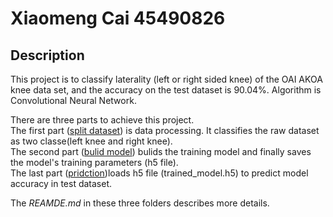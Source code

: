 # Xiaomeng Cai 45490826

## Description
This project is to classify laterality (left or right sided knee) of the OAI AKOA knee data set, and the accuracy on the test dataset is 90.04%. Algorithm is Convolutional Neural Network.

There are three parts to achieve this project.  
The first part ([split dataset](https://github.com/1665446266/PatternFlow/tree/topic-recognition/recognition/project(%20OAI%20AKOA%20knee%20dataset)/split%20dataset)) is data processing. It classifies the raw dataset as two classe(left knee and right knee).   
The second part ([bulid model](https://github.com/1665446266/PatternFlow/tree/topic-recognition/recognition/project(%20OAI%20AKOA%20knee%20dataset)/bulid%20model)) bulids the training model and finally saves the model's training parameters (h5 file).  
The last part ([pridction](https://github.com/1665446266/PatternFlow/tree/topic-recognition/recognition/project(%20OAI%20AKOA%20knee%20dataset)/pridction))loads h5 file (trained_model.h5) to predict model accuracy in test dataset.

The _REAMDE.md_ in these three folders describes more details.
